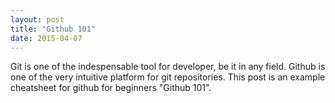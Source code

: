 ```yaml
---
layout: post
title: "Github 101"
date: 2015-04-07
---
```

<p>
Git is one of the indespensable tool for developer, be it in any field. Github is one of the very intuitive platform for git repositories.
This post is an example cheatsheet for github for beginners "Github 101".  
</p>